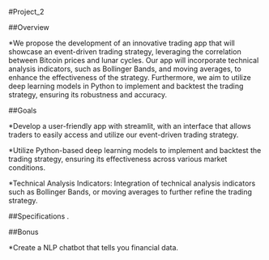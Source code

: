 #Project_2

##Overview

*We propose the development of an innovative trading app that will showcase an event-driven trading strategy, leveraging the correlation between Bitcoin prices and lunar cycles. Our app will incorporate technical analysis indicators, such as  Bollinger Bands, and moving averages, to enhance the effectiveness of the strategy. Furthermore, we aim to utilize deep learning models in Python to implement and backtest the trading strategy, ensuring its robustness and accuracy.

##Goals

*Develop a user-friendly app with  streamlit, with an interface that allows traders to easily access and utilize our event-driven trading strategy.

*Utilize Python-based deep learning models to implement and backtest the trading strategy, ensuring its effectiveness across various market conditions.

*Technical Analysis Indicators: Integration of technical analysis indicators such as Bollinger Bands, or moving averages to further refine the trading strategy.

##Specifications
.

##Bonus

*Create a NLP chatbot that tells you financial data.

